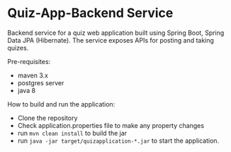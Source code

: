 # Quiz-App-Backend Service

Backend service for a quiz web application built using Spring Boot, Spring Data JPA (Hibernate). The service exposes APIs for posting and taking quizes.

Pre-requisites:
- maven 3.x
- postgres server
- java 8

How to build and run the application:
- Clone the repository
- Check application.properties file to make any property changes
- run `mvn clean install` to build the jar
- run `java -jar target/quizapplication-*.jar` to start the application.



